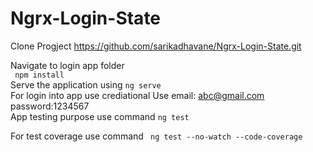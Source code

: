 # Ngrx-Login-State
Clone Progject https://github.com/sarikadhavane/Ngrx-Login-State.git <br>

Navigate to login app folder <br>
<code> npm install </code><br>
Serve the application using 
<code>ng serve</code><br>
For login into app use crediational
Use email: abc@gmail.com
password:1234567 <br>
App testing purpose use command
<code>ng test </code>
<p>For test coverage use command <code> ng test --no-watch --code-coverage </code></p>
